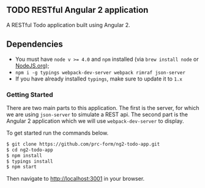 ## TODO RESTful Angular 2 application
A RESTful Todo application built using Angular 2.

## Dependencies
- You must have `node v >= 4.0` and `npm` installed (via `brew install node` or [NodeJS.org](https://nodejs.org/en/));
- `npm i -g typings webpack-dev-server webpack rimraf json-server`
- If you have already installed `typings`, make sure to update it to `1.x`

### Getting Started

There are two main parts to this application. The first is the server, for which we are using `json-server` to simulate a REST api. The second part is the Angular 2 application which we will use `webpack-dev-server` to display.  

To get started run the commands below.

```bash
$ git clone https://github.com/prc-form/ng2-todo-app.git
$ cd ng2-todo-app
$ npm install
$ typings install
$ npm start
```

Then navigate to [http://localhost:3001](http://localhost:3001/#/items) in your browser.
